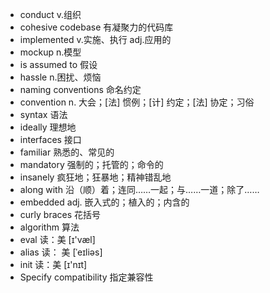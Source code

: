 - conduct v.组织
- cohesive codebase 有凝聚力的代码库
- implemented  v.实施、执行 adj.应用的
- mockup n.模型
- is assumed to 假设
- hassle n.困扰、烦恼
- naming conventions 命名约定
- convention  n. 大会；[法] 惯例；[计] 约定；[法] 协定；习俗
- syntax 语法
- ideally 理想地
- interfaces 接口
- familiar 熟悉的、常见的
- mandatory 强制的；托管的；命令的
- insanely 疯狂地；狂暴地；精神错乱地
- along with 沿（顺）着；连同……一起；与……一道；除了……
- embedded adj. 嵌入式的；植入的；内含的
- curly braces 花括号
- algorithm 算法
- eval  读：美  [ɪ'væl]
- alias  读： 美  [ˈeɪliəs]
- init  读：美  [ɪ'nɪt]
- Specify compatibility 指定兼容性